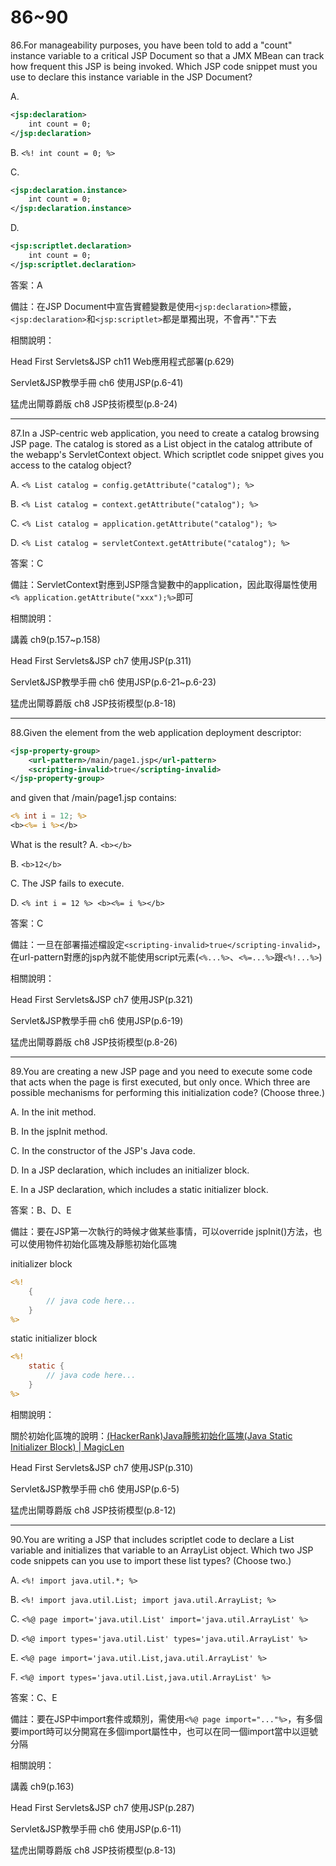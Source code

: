 86~90
========================

86.For manageability purposes, you have been told to add a "count" instance variable to a critical JSP Document so that a JMX MBean can track how frequent this JSP is being invoked. Which JSP code snippet must you use to declare this instance variable in the JSP Document?

A.   

```xml
<jsp:declaration> 
	int count = 0; 
</jsp:declaration> 
```

B.   `<%! int count = 0; %> `

C.   

```xml
<jsp:declaration.instance> 
	int count = 0; 
</jsp:declaration.instance>
```

D.   

```xml
<jsp:scriptlet.declaration> 
	int count = 0; 
</jsp:scriptlet.declaration>
```

答案：A

備註：在JSP Document中宣告實體變數是使用`<jsp:declaration>`標籤，`<jsp:declaration>`和`<jsp:scriptlet>`都是單獨出現，不會再"."下去

相關說明：

Head First Servlets&JSP ch11 Web應用程式部署(p.629)

Servlet&JSP教學手冊 ch6 使用JSP(p.6-41)

猛虎出閘尊爵版 ch8 JSP技術模型(p.8-24)



---
87.In a JSP-centric web application, you need to create a catalog browsing JSP page. The catalog is stored as a List object in the catalog attribute of the webapp's ServletContext object. Which scriptlet code snippet gives you access to the catalog object?

A.   `<% List catalog = config.getAttribute("catalog"); %>`

B.   `<% List catalog = context.getAttribute("catalog"); %> `

C.   `<% List catalog = application.getAttribute("catalog"); %> `

D.   `<% List catalog = servletContext.getAttribute("catalog"); %>`

答案：C

備註：ServletContext對應到JSP隱含變數中的application，因此取得屬性使用`<% application.getAttribute("xxx");%>`即可

相關說明：

講義 ch9(p.157~p.158)

Head First Servlets&JSP ch7 使用JSP(p.311)

Servlet&JSP教學手冊 ch6 使用JSP(p.6-21~p.6-23)

猛虎出閘尊爵版 ch8 JSP技術模型(p.8-18)


---
88.Given the element from the web application deployment descriptor: 

```xml
<jsp-property-group>  
	<url-pattern>/main/page1.jsp</url-pattern>  
	<scripting-invalid>true</scripting-invalid> 
</jsp-property-group> 
```

and given that /main/page1.jsp contains: 

```jsp
<% int i = 12; %> 
<b><%= i %></b> 
```

What is the result?
A.   `<b></b>`

B.   `<b>12</b>`

C.   The JSP fails to execute. 

D.   `<% int i = 12 %> <b><%= i %></b>`

答案：C

備註：一旦在部署描述檔設定`<scripting-invalid>true</scripting-invalid>`，在url-pattern對應的jsp內就不能使用script元素(`<%...%>`、`<%=...%>`跟`<%!...%>`)

相關說明：

Head First Servlets&JSP ch7 使用JSP(p.321)

Servlet&JSP教學手冊 ch6 使用JSP(p.6-19)

猛虎出閘尊爵版 ch8 JSP技術模型(p.8-26)


---
89.You are creating a new JSP page and you need to execute some code that acts  when the page is first executed, but only once. Which three are possible mechanisms for performing this initialization code?  (Choose three.)

A.   In the init method. 

B.   In the jspInit method. 

C.   In the constructor of the JSP's Java code. 

D.   In a JSP declaration, which includes an initializer block. 

E.   In a JSP declaration, which includes a static initializer block.

答案：B、D、E

備註：要在JSP第一次執行的時候才做某些事情，可以override jspInit()方法，也可以使用物件初始化區塊及靜態初始化區塊

initializer block

```jsp
<%!
	{
		// java code here...
	}
%>
```

static initializer block

```jsp
<%!
	static {
		// java code here...
	}
%>
```


相關說明：

關於初始化區塊的說明：[(HackerRank)Java靜態初始化區塊(Java Static Initializer Block) | MagicLen](https://magiclen.org/hackerrank-java-static-initializer-block/)

Head First Servlets&JSP ch7 使用JSP(p.310)

Servlet&JSP教學手冊 ch6 使用JSP(p.6-5)

猛虎出閘尊爵版 ch8 JSP技術模型(p.8-12)


---
90.You are writing a JSP that includes scriptlet code to declare a List variable and initializes that variable to an ArrayList object. Which two JSP code snippets can you use to import these list types?  (Choose two.)

A.   `<%! import java.util.*; %> `

B.   `<%! import java.util.List; import java.util.ArrayList; %>`

C.   `<%@ page import='java.util.List' import='java.util.ArrayList' %>`

D.   `<%@ import types='java.util.List' types='java.util.ArrayList' %>` 

E.   `<%@ page import='java.util.List,java.util.ArrayList' %>` 

F.   `<%@ import types='java.util.List,java.util.ArrayList' %>`


答案：C、E

備註：要在JSP中import套件或類別，需使用`<%@ page import="..."%>`，有多個要import時可以分開寫在多個import屬性中，也可以在同一個import當中以逗號分隔

相關說明：

講義 ch9(p.163)

Head First Servlets&JSP ch7 使用JSP(p.287)

Servlet&JSP教學手冊 ch6 使用JSP(p.6-11)

猛虎出閘尊爵版 ch8 JSP技術模型(p.8-13)
